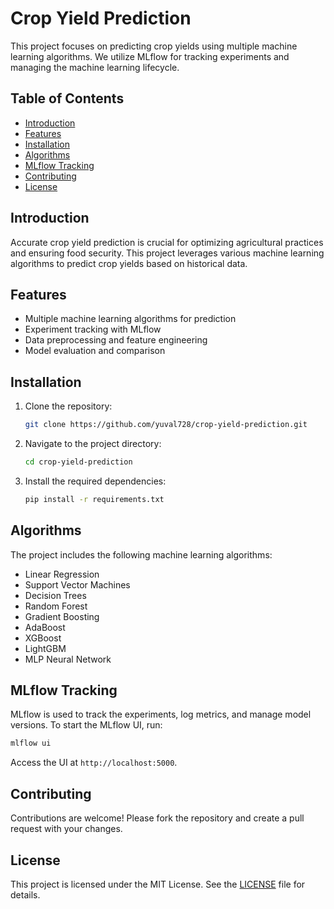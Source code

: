 # Crop Yield Prediction

This project focuses on predicting crop yields using multiple machine learning algorithms. We utilize MLflow for tracking experiments and managing the machine learning lifecycle.

## Table of Contents
- [Introduction](#introduction)
- [Features](#features)
- [Installation](#installation)
- [Algorithms](#algorithms)
- [MLflow Tracking](#mlflow-tracking)
- [Contributing](#contributing)
- [License](#license)

## Introduction
Accurate crop yield prediction is crucial for optimizing agricultural practices and ensuring food security. This project leverages various machine learning algorithms to predict crop yields based on historical data.

## Features
- Multiple machine learning algorithms for prediction
- Experiment tracking with MLflow
- Data preprocessing and feature engineering
- Model evaluation and comparison

## Installation
1. Clone the repository:
    ```bash
    git clone https://github.com/yuval728/crop-yield-prediction.git
    ```
2. Navigate to the project directory:
    ```bash
    cd crop-yield-prediction
    ```
3. Install the required dependencies:
    ```bash
    pip install -r requirements.txt
    ```



## Algorithms
The project includes the following machine learning algorithms:
- Linear Regression
- Support Vector Machines
- Decision Trees
- Random Forest
- Gradient Boosting
- AdaBoost
- XGBoost
- LightGBM
- MLP Neural Network

## MLflow Tracking
MLflow is used to track the experiments, log metrics, and manage model versions. To start the MLflow UI, run:
```bash
mlflow ui
```
Access the UI at `http://localhost:5000`.

## Contributing
Contributions are welcome! Please fork the repository and create a pull request with your changes.

## License
This project is licensed under the MIT License. See the [LICENSE](LICENSE) file for details.








